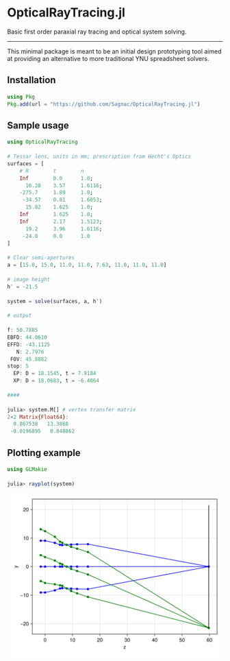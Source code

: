 # OpticalRayTracing.jl

Basic first order paraxial ray tracing and optical system solving.

----

This minimal package is meant to be an initial design prototyping tool aimed at providing an alternative to more traditional YNU spreadsheet solvers.

## Installation

```julia
using Pkg
Pkg.add(url = "https://github.com/Sagnac/OpticalRayTracing.jl")
```

## Sample usage

```julia
using OpticalRayTracing

# Tessar lens, units in mm; prescription from Hecht's Optics
surfaces = [
    # R        t        n
    Inf        0.0      1.0;
      16.28    3.57     1.6116;
    -275.7     1.89     1.0;
     -34.57    0.81     1.6053;
      15.82    1.625    1.0;
    Inf        1.625    1.0;
    Inf        2.17     1.5123;
      19.2     3.96     1.6116;
     -24.0     0.0      1.0
]

# Clear semi-apertures
a = [15.0, 15.0, 11.0, 11.0, 7.63, 11.0, 11.0, 11.0]

# image height
h′ = -21.5

system = solve(surfaces, a, h′)

# output

f: 50.7885
EBFD: 44.0610
EFFD: -43.1125
   N: 2.7976
 FOV: 45.8882
stop: 5
  EP: D = 18.1545, t = 7.9184
  XP: D = 18.0683, t = -6.4864

####

julia> system.M[] # vertex transfer matrix
2×2 Matrix{Float64}:
  0.867538   13.3868
 -0.0196895   0.848862
```

## Plotting example

```julia
using GLMakie

julia> rayplot(system)
```

![rayplot](images/rayplot.png)
